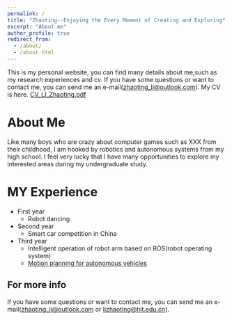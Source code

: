 ```yaml
---
permalink: /
title: "Zhaoting--Enjoying the Every Moment of Creating and Exploring"
excerpt: "About me"
author_profile: true
redirect_from: 
  - /about/
  - /about.html
---
```


This is my personal website, you can find many details about me,such as my research experiences and cv. If you have some questions or want to contact me, you can send me an e-mail(zhaoting_li@outlook.com). My CV is here. [CV_LI_Zhaoting.pdf](files/CV_LI_Zhaoting.pdf)

About Me
======
Like many boys who are crazy about computer games such as XXX from their childhood, I am hooked by robotics and autonomous systems from my high school. I feel very lucky that I have many opportunities to explore my interested areas during my undergraduate study.

MY Experience
======
* First year
  * Robot dancing
* Second year
  * Smart car competition in China
* Third year
  * Intelligent operation of robot arm based on ROS(robot operating system) 
  * [Motion planning for autonomous vehicles](/_pages/research/#anchor)

For more info
------
If you have some questions or want to contact me, you can send me an e-mail(zhaoting_li@outlook.com or lizhaoting@hit.edu.cn).
